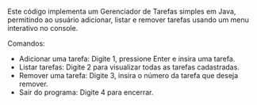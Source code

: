 Este código implementa um Gerenciador de Tarefas simples em Java, permitindo ao usuário adicionar, listar e remover tarefas usando um menu interativo no console.

Comandos:
- Adicionar uma tarefa: Digite 1, pressione Enter e insira uma tarefa.
- Listar tarefas: Digite 2 para visualizar todas as tarefas cadastradas.
- Remover uma tarefa: Digite 3, insira o número da tarefa que deseja remover.
- Sair do programa: Digite 4 para encerrar.

